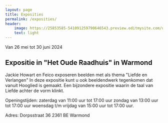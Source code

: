```yaml
---
layout: page
title: Exposities
permalink: /exposities/
header:
    image: https://25853585-541091259790646543.preview.editmysite.com/uploads/2/5/8/5/25853585/expositie-4_orig.jpg
    text: light
---
```





Van 26 mei tot 30 juni 2024
## Expositie in "Het Oude Raadhuis" in Warmond

Jackie Howart en Feico exposeren beelden met als thema "Liefde en Verlangen"
In deze expositie kunt u ook beeldendwerk tegenkomen dat vanuit Hooglied is gemaakt.
Een bijzondere expositie waarin de taal van Liefde achter de vorm klinkt.

 Openingstijden:
 zaterdag van 11:00 uur tot 17:00 uur
 zondag van 13:00 uur tot 17:00 uur
 woensdag t/m vrijdag van 15:00 uur tot 17:00 uur.

 Adres:
 Dorpsstraat 36
 2361 BE Warmond
